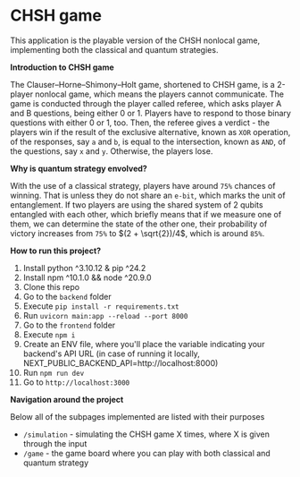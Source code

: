 # CHSH game

This application is the playable version of the CHSH nonlocal game, implementing both the classical and quantum strategies.

**Introduction to CHSH game**

The Clauser–Horne–Shimony–Holt game, shortened to CHSH game, is a 2-player nonlocal game, which means the players cannot communicate. The game is conducted through the player called referee, which asks player A and B questions, being either 0 or 1. Players have to respond to those binary questions with either 0 or 1, too. Then, the referee gives a verdict - the players win if the result of the exclusive alternative, known as `XOR` operation, of the responses, say `a` and `b`, is equal to the intersection, known as `AND`, of the questions, say `x` and `y`. Otherwise, the players lose.

**Why is quantum strategy envolved?**

With the use of a classical strategy, players have around `75%` chances of winning. That is unless they do not share an `e-bit`, which marks the unit of entanglement. If two players are using the shared system of 2 qubits entangled with each other, which briefly means that if we measure one of them, we can determine the state of the other one, their probability of victory increases from `75%` to $`(2 + \sqrt{2})/4`$, which is around `85%`.

**How to run this project?**

1. Install python ^3.10.12 & pip ^24.2
2. Install npm ^10.1.0 && node ^20.9.0
3. Clone this repo
4. Go to the `backend` folder
5. Execute `pip install -r requirements.txt`
6. Run `uvicorn main:app --reload --port 8000`
7. Go to the `frontend` folder
8. Execute `npm i`
9. Create an ENV file, where you'll place the variable indicating your backend's API URL (in case of running it locally, NEXT_PUBLIC_BACKEND_API=http://localhost:8000)
10. Run `npm run dev`
11. Go to `http://localhost:3000`

**Navigation around the project**

Below all of the subpages implemented are listed with their purposes
- `/simulation` - simulating the CHSH game X times, where X is given through the input
- `/game` - the game board where you can play with both classical and quantum strategy